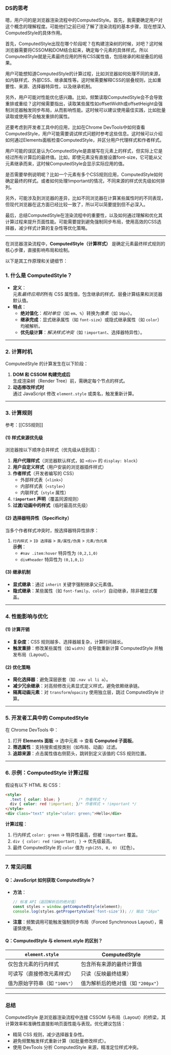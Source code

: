 ### DS的思考
嗯，用户问的是浏览器渲染流程中的ComputedStyle。首先，我需要确定用户对这个概念的理解程度。可能他们之前已经了解了渲染流程的基本步骤，现在想深入ComputedStyle的具体作用。

首先，ComputedStyle出现在哪个阶段呢？在构建渲染树的时候，对吧？这时候浏览器需要将CSSOM和DOM结合起来，确定每个元素的具体样式。所以ComputedStyle就是元素最终应用的所有CSS属性值，包括继承的和层叠后的结果。

用户可能想知道ComputedStyle的计算过程，比如浏览器如何处理不同的来源，如内联样式、外部CSS、继承属性等。这时候需要解释CSS的层叠规则，比如重要性、来源、选择器特异性，以及继承机制。

另外，用户可能对性能优化感兴趣。比如，频繁读取ComputedStyle会不会导致重排或重绘？这时候需要指出，读取某些属性如offsetWidth或offsetHeight会强制浏览器触发同步布局，从而影响性能。这时候可以建议使用最佳实践，比如批量读取或使用不会触发重排的属性。

还要考虑到开发者工具中的应用，比如在Chrome DevTools中如何查看ComputedStyle，用户可能需要调试样式问题时参考这些信息。这时候可以介绍如何通过Elements面板检查ComputedStyle，并区分用户代理样式和作者样式。

用户可能的误区是认为ComputedStyle是直接写在元素上的样式，但实际上它是经过所有计算后的最终值。比如，即使元素没有直接设置font-size，它可能从父元素继承而来，这时候ComputedStyle会显示实际应用的值。

是否需要举例说明呢？比如一个元素有多个CSS规则应用，ComputedStyle如何确定最终的样式。或者如何处理!important的情况，不同来源的样式优先级如何排列。

另外，可能涉及到浏览器的差异，比如不同浏览器在计算某些属性时的不同表现，但现代浏览器在这方面已经比较一致了，所以可以简要提到但不必深入。

最后，总结ComputedStyle在渲染流程中的重要性，以及如何通过理解和优化其计算过程来提升页面性能。可能需要提到避免强制同步布局，使用高效的CSS选择器，减少样式计算的复杂性等优化策略。

---

在浏览器渲染流程中，**ComputedStyle（计算样式）** 是确定元素最终样式规则的核心步骤，直接影响布局和绘制。

以下是其工作原理和关键细节：


### **1. 什么是 ComputedStyle？**
- **定义**：  
  元素*最终应用的*所有 CSS 属性值，包含继承的样式、层叠计算结果和浏览器默认值。
- **特点**：  
  - **绝对值化**：*相对单位*（如 `em`、`%`）转换为*像素*（如 `16px`）。  
  - **继承完成**：显式继承属性（如 `font-size`）或隐式继承属性（如 `color`）均被解析。  
  - **优先级计算**：*解决样式冲突*（如 `!important`、选择器特异性）。

---

### **2. 计算时机**
ComputedStyle 的计算发生在以下阶段：  
1. **DOM 和 CSSOM 构建完成后**  
   生成渲染树（Render Tree）前，需确定每个节点的样式。  
2. **动态修改样式时**  
   通过 JavaScript 修改 `element.style` 或类名，触发重新计算。

---

### 3. 计算规则
参考：[[CSS规则]]

#### **(1) 样式来源优先级**
浏览器按以下顺序合并样式（优先级从低到高）：  
1. **用户代理样式**（浏览器默认样式，如 `<div>` 的 `display: block`）  
2. **用户自定义样式**（用户安装的浏览器插件样式）  
3. **作者样式**（开发者编写的 CSS）  
   - 外部样式表（`<link>`）  
   - 内部样式表（`<style>`）  
   - 内联样式（`style` 属性）  
4. **`!important` 声明**（覆盖同源规则）  
5. **过渡/动画中的样式**（临时最高优先级）

#### **(2) 选择器特异性（Specificity）**
当多个作者样式冲突时，按选择器特异性排序：  
1. `行内样式` > `ID 选择器` > `类/属性/伪类` > `元素/伪元素`  
   **示例**：  
   - `#nav .item:hover` 特异性为 `(0,2,1,0)`  
   - `div#header` 特异性为 `(0,1,0,1)`  

#### **(3) 继承机制**
- **显式继承**：通过 `inherit` 关键字强制继承父元素值。  
- **隐式继承**：某些属性（如 `font-family`、`color`）自动继承，除非被显式覆盖。

---

### **4. 性能影响与优化**
#### **(1) 计算开销**
- **复杂度**：CSS 规则越多、选择器越复杂，计算时间越长。  
- **触发重排**：修改某些属性（如 `width`）会导致重新计算 ComputedStyle 并触发布局（Layout）。  

#### **(2) 优化策略**
- **简化选择器**：避免深层嵌套（如 `.nav ul li a`）。  
- **减少冗余继承**：对高频修改元素显式定义样式，避免依赖继承链。  
- **隔离动画元素**：对 `transform`/`opacity` 使用独立层，跳过 ComputedStyle 计算。  

---

### **5. 开发者工具中的 ComputedStyle**
在 Chrome DevTools 中：  
1. 打开 **Elements 面板** → 选中元素 → 查看 **Computed 子面板**。  
2. **筛选属性**：支持搜索或按类别（如布局、动画）过滤。  
3. **追踪来源**：点击属性值右侧箭头，跳转到定义该值的 CSS 规则位置。  

---

### **6. 示例：ComputedStyle 计算过程**
假设有以下 HTML 和 CSS：  
```html
<style>
  .text { color: blue; }        /* 作者样式 */
  div { color: red !important; }/* 作者样式 + !important */
</style>
<div class="text" style="color: green;">Hello</div>
```
**计算过程**：  
1. 行内样式 `color: green` → 特异性最高，但被 `!important` 覆盖。  
2. `div { color: red !important; }` → 优先级最高。  
3. 最终 ComputedStyle 的 `color` 值为 `rgb(255, 0, 0)`（红色）。

---

### **7. 常见问题**
#### **Q：JavaScript 如何获取 ComputedStyle？**
- **方法**：  
  ```javascript
  // 标准 API（返回解析后的绝对值）
  const styles = window.getComputedStyle(element);
  console.log(styles.getPropertyValue('font-size')); // 输出 "16px"
  ```
- **注意**：频繁调用可能触发强制同步布局（Forced Synchronous Layout），需谨慎使用。

#### **Q：ComputedStyle 与 element.style 的区别？**
| **`element.style`**               | **ComputedStyle**                     |
|------------------------------------|---------------------------------------|
| 仅包含元素的行内样式               | 包含所有来源的最终计算值              |
| 可读写（直接修改元素样式）         | 只读（反映最终结果）                  |
| 值为原始字符串（如 `"100%"`）      | 值为解析后的绝对值（如 `"200px"`）    |

---

### **总结**
ComputedStyle 是浏览器渲染流程中连接 CSSOM 与布局（Layout）的桥梁，其计算效率和准确性直接影响页面性能与表现。优化建议包括：  
- 精简 CSS 规则，减少选择器复杂性。  
- 避免频繁触发样式重新计算（如批量修改样式）。  
- 使用 DevTools 分析 ComputedStyle 来源，精准定位样式冲突。